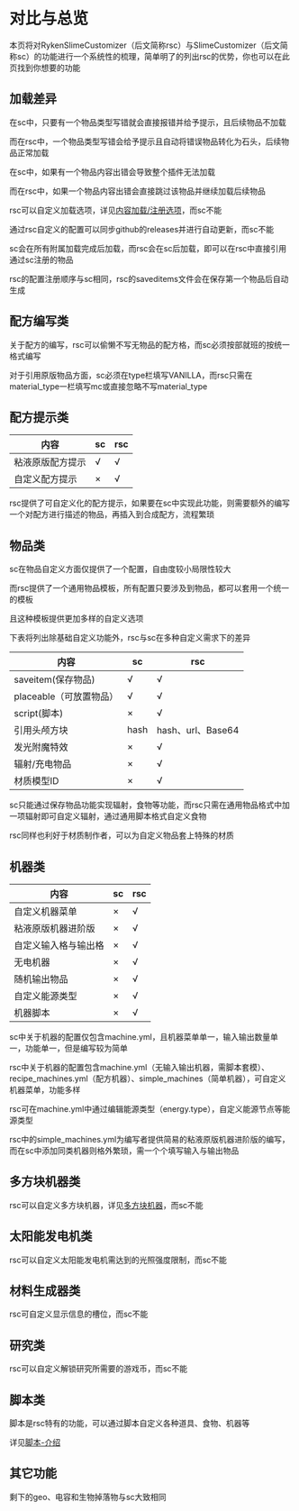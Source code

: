 # 对比与总览

本页将对RykenSlimeCustomizer（后文简称rsc）与SlimeCustomizer（后文简称sc）的功能进行一个系统性的梳理，简单明了的列出rsc的优势，你也可以在此页找到你想要的功能

## 加载差异

在sc中，只要有一个物品类型写错就会直接报错并给予提示，且后续物品不加载

而在rsc中，一个物品类型写错会给予提示且自动将错误物品转化为石头，后续物品正常加载

在sc中，如果有一个物品内容出错会导致整个插件无法加载

而在rsc中，如果一个物品内容出错会直接跳过该物品并继续加载后续物品

rsc可以自定义加载选项，详见[内容加载/注册选项](file/context-options.md)，而sc不能

通过rsc自定义的配置可以同步github的releases并进行自动更新，而sc不能

sc会在所有附属加载完成后加载，而rsc会在sc后加载，即可以在rsc中直接引用通过sc注册的物品

rsc的配置注册顺序与sc相同，rsc的saveditems文件会在保存第一个物品后自动生成

## 配方编写类

关于配方的编写，rsc可以偷懒不写无物品的配方格，而sc必须按部就班的按统一格式编写

对于引用原版物品方面，sc必须在type栏填写VANILLA，而rsc只需在material_type一栏填写mc或直接忽略不写material_type

## 配方提示类

| 内容 | sc | rsc |
| --- | ----------- | ----------- |
| 粘液原版配方提示 | √ | √ |
| 自定义配方提示 | × | √ |

rsc提供了可自定义化的配方提示，如果要在sc中实现此功能，则需要额外的编写一个对配方进行描述的物品，再插入到合成配方，流程繁琐

## 物品类

sc在物品自定义方面仅提供了一个配置，自由度较小局限性较大

而rsc提供了一个通用物品模板，所有配置只要涉及到物品，都可以套用一个统一的模板

且这种模板提供更加多样的自定义选项

下表将列出除基础自定义功能外，rsc与sc在多种自定义需求下的差异

| 内容 | sc | rsc |
| --- | ----------- | ----------- |
| saveitem(保存物品) | √ | √ |
| placeable（可放置物品） | √ | √ |
| script(脚本) | × | √ |
| 引用头颅方块 | hash | hash、url、Base64 |
| 发光附魔特效 | × | √ |
| 辐射/充电物品 | × | √ |
| 材质模型ID | × | √ |

sc只能通过保存物品功能实现辐射，食物等功能，而rsc只需在通用物品格式中加一项辐射即可自定义辐射，通过通用脚本格式自定义食物

rsc同样也利好于材质制作者，可以为自定义物品套上特殊的材质

## 机器类

| 内容 | sc | rsc |
| --- | ----------- | ----------- |
| 自定义机器菜单 | × | √ |
| 粘液原版机器进阶版 | × | √ |
| 自定义输入格与输出格 | × | √ |
| 无电机器 | × | √ |
| 随机输出物品 | × | √ |
| 自定义能源类型 | × | √ |
| 机器脚本 | × | √ |

sc中关于机器的配置仅包含machine.yml，且机器菜单单一，输入输出数量单一，功能单一，但是编写较为简单

rsc中关于机器的配置包含machine.yml（无输入输出机器，需脚本套模）、recipe_machines.yml（配方机器）、simple_machines（简单机器），可自定义机器菜单，功能多样

rsc可在machine.yml中通过编辑能源类型（energy.type），自定义能源节点等能源类型

rsc中的simple_machines.yml为编写者提供简易的粘液原版机器进阶版的编写，而在sc中添加同类机器则格外繁琐，需一个个填写输入与输出物品

## 多方块机器类

rsc可以自定义多方块机器，详见[多方块机器](file/multi-block-machine.md)，而sc不能

## 太阳能发电机类

rsc可以自定义太阳能发电机需达到的光照强度限制，而sc不能

## 材料生成器类

rsc可自定义显示信息的槽位，而sc不能

## 研究类

rsc可以自定义解锁研究所需要的游戏币，而sc不能

## 脚本类

脚本是rsc特有的功能，可以通过脚本自定义各种道具、食物、机器等

详见[脚本-介绍](scripts-basic/introduction.md)

## 其它功能

剩下的geo、电容和生物掉落物与sc大致相同